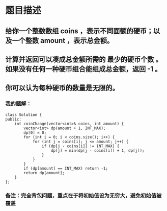 # 题目描述
## 给你一个整数数组 coins ，表示不同面额的硬币；以及一个整数 amount ，表示总金额。
## 计算并返回可以凑成总金额所需的 最少的硬币个数 。如果没有任何一种硬币组合能组成总金额，返回 -1 。
## 你可以认为每种硬币的数量是无限的。
### 我的题解：
```
class Solution {
public:
    int coinChange(vector<int>& coins, int amount) {
        vector<int> dp(amount + 1, INT_MAX);
        dp[0] = 0;
        for (int i = 0; i < coins.size(); i++) {
            for (int j = coins[i]; j <= amount; j++) {
                if (dp[j - coins[i]] != INT_MAX) { 
                    dp[j] = min(dp[j - coins[i]] + 1, dp[j]);
                }
            }
        }
        if (dp[amount] == INT_MAX) return -1;
        return dp[amount];
    }
};
```
### **备注**：完全背包问题，重点在于将初始值设为无穷大，避免初始值被覆盖